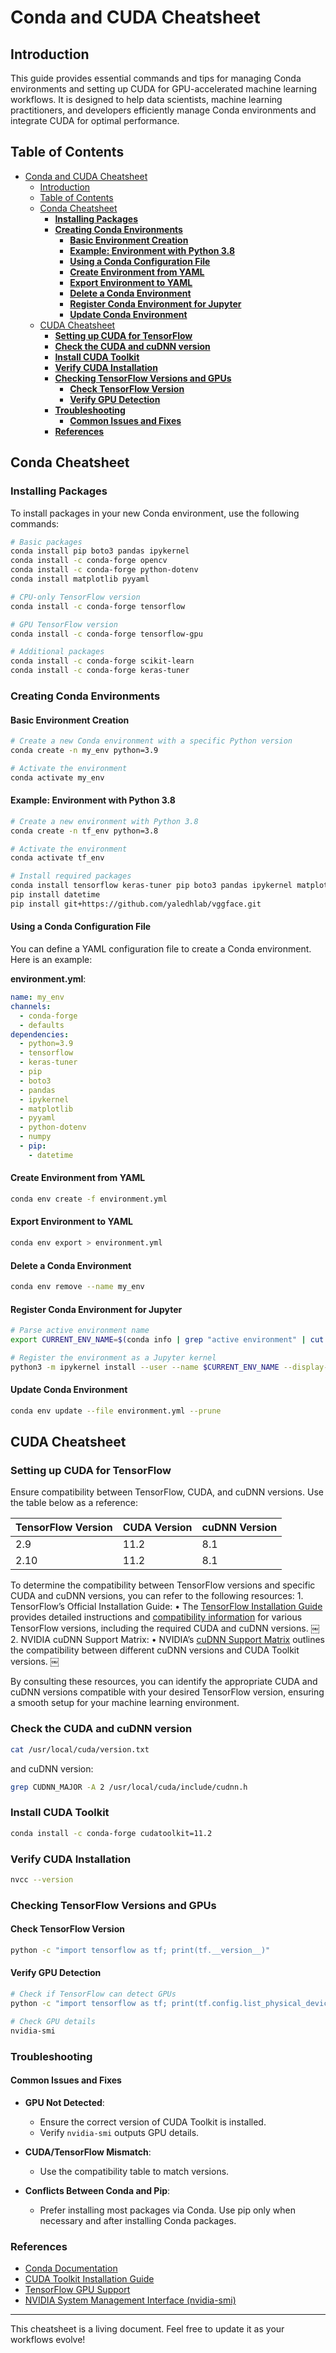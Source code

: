 # Conda and CUDA Cheatsheet

## Introduction
This guide provides essential commands and tips for managing Conda environments and setting up CUDA for GPU-accelerated machine learning workflows. It is designed to help data scientists, machine learning practitioners, and developers efficiently manage Conda environments and integrate CUDA for optimal performance.

## Table of Contents
- [Conda and CUDA Cheatsheet](#conda-and-cuda-cheatsheet)
  - [Introduction](#introduction)
  - [Table of Contents](#table-of-contents)
  - [Conda Cheatsheet](#conda-cheatsheet)
    - [__Installing Packages__](#installing-packages)
    - [__Creating Conda Environments__](#creating-conda-environments)
      - [__Basic Environment Creation__](#basic-environment-creation)
      - [__Example: Environment with Python 3.8__](#example-environment-with-python-38)
      - [__Using a Conda Configuration File__](#using-a-conda-configuration-file)
      - [__Create Environment from YAML__](#create-environment-from-yaml)
      - [__Export Environment to YAML__](#export-environment-to-yaml)
      - [__Delete a Conda Environment__](#delete-a-conda-environment)
      - [__Register Conda Environment for Jupyter__](#register-conda-environment-for-jupyter)
      - [__Update Conda Environment__](#update-conda-environment)
  - [CUDA Cheatsheet](#cuda-cheatsheet)
    - [__Setting up CUDA for TensorFlow__](#setting-up-cuda-for-tensorflow)
    - [__Check the CUDA and cuDNN version__](#check-the-cuda-and-cudnn-version)
    - [__Install CUDA Toolkit__](#install-cuda-toolkit)
    - [__Verify CUDA Installation__](#verify-cuda-installation)
    - [__Checking TensorFlow Versions and GPUs__](#checking-tensorflow-versions-and-gpus)
      - [__Check TensorFlow Version__](#check-tensorflow-version)
      - [__Verify GPU Detection__](#verify-gpu-detection)
    - [__Troubleshooting__](#troubleshooting)
      - [__Common Issues and Fixes__](#common-issues-and-fixes)
    - [__References__](#references)

## Conda Cheatsheet

### __Installing Packages__

To install packages in your new Conda environment, use the following commands:

```bash
# Basic packages
conda install pip boto3 pandas ipykernel
conda install -c conda-forge opencv
conda install -c conda-forge python-dotenv
conda install matplotlib pyyaml

# CPU-only TensorFlow version
conda install -c conda-forge tensorflow

# GPU TensorFlow version
conda install -c conda-forge tensorflow-gpu

# Additional packages
conda install -c conda-forge scikit-learn
conda install -c conda-forge keras-tuner
```

### __Creating Conda Environments__

#### __Basic Environment Creation__

```bash
# Create a new Conda environment with a specific Python version
conda create -n my_env python=3.9

# Activate the environment
conda activate my_env
```

#### __Example: Environment with Python 3.8__

```bash
# Create a new environment with Python 3.8
conda create -n tf_env python=3.8

# Activate the environment
conda activate tf_env

# Install required packages
conda install tensorflow keras-tuner pip boto3 pandas ipykernel matplotlib pyyaml python-dotenv numpy
pip install datetime
pip install git+https://github.com/yaledhlab/vggface.git
```

#### __Using a Conda Configuration File__

You can define a YAML configuration file to create a Conda environment. Here is an example:

**environment.yml**:
```yaml
name: my_env
channels:
  - conda-forge
  - defaults
dependencies:
  - python=3.9
  - tensorflow
  - keras-tuner
  - pip
  - boto3
  - pandas
  - ipykernel
  - matplotlib
  - pyyaml
  - python-dotenv
  - numpy
  - pip:
    - datetime
```

#### __Create Environment from YAML__

```bash
conda env create -f environment.yml
```

#### __Export Environment to YAML__

```bash
conda env export > environment.yml
```

#### __Delete a Conda Environment__

```bash
conda env remove --name my_env
```

#### __Register Conda Environment for Jupyter__

```bash
# Parse active environment name
export CURRENT_ENV_NAME=$(conda info | grep "active environment" | cut -d : -f 2 | tr -d ' ')

# Register the environment as a Jupyter kernel
python3 -m ipykernel install --user --name $CURRENT_ENV_NAME --display-name "user-env:($CURRENT_ENV_NAME)"
```

#### __Update Conda Environment__

```bash
conda env update --file environment.yml --prune
```

## CUDA Cheatsheet

### __Setting up CUDA for TensorFlow__

Ensure compatibility between TensorFlow, CUDA, and cuDNN versions. Use the table below as a reference:

| TensorFlow Version | CUDA Version | cuDNN Version |
|--------------------|--------------|---------------|
| 2.9               | 11.2         | 8.1           |
| 2.10              | 11.2         | 8.1           |

To determine the compatibility between TensorFlow versions and specific CUDA and cuDNN versions, you can refer to the following resources:
	1.	TensorFlow’s Official Installation Guide:
	•	The [TensorFlow Installation Guide](https://www.tensorflow.org/install/pip) provides detailed instructions and [compatibility information](https://www.tensorflow.org/install/source#tested_build_configurations) for various TensorFlow versions, including the required CUDA and cuDNN versions. ￼
	2.	NVIDIA cuDNN Support Matrix:
	•	NVIDIA’s [cuDNN Support Matrix](https://docs.nvidia.com/deeplearning/cudnn/latest/reference/support-matrix.html) outlines the compatibility between different cuDNN versions and CUDA Toolkit versions. ￼

By consulting these resources, you can identify the appropriate CUDA and cuDNN versions compatible with your desired TensorFlow version, ensuring a smooth setup for your machine learning environment.

### __Check the CUDA and cuDNN version__

```zsh
cat /usr/local/cuda/version.txt
```

and cuDNN version:

```zsh
grep CUDNN_MAJOR -A 2 /usr/local/cuda/include/cudnn.h
```

### __Install CUDA Toolkit__

```bash
conda install -c conda-forge cudatoolkit=11.2
```

### __Verify CUDA Installation__

```bash
nvcc --version
```

### __Checking TensorFlow Versions and GPUs__

#### __Check TensorFlow Version__

```bash
python -c "import tensorflow as tf; print(tf.__version__)"
```

#### __Verify GPU Detection__

```bash
# Check if TensorFlow can detect GPUs
python -c "import tensorflow as tf; print(tf.config.list_physical_devices('GPU'))"

# Check GPU details
nvidia-smi
```

### __Troubleshooting__

#### __Common Issues and Fixes__

- **GPU Not Detected**:
  - Ensure the correct version of CUDA Toolkit is installed.
  - Verify `nvidia-smi` outputs GPU details.

- **CUDA/TensorFlow Mismatch**:
  - Use the compatibility table to match versions.

- **Conflicts Between Conda and Pip**:
  - Prefer installing most packages via Conda. Use pip only when necessary and after installing Conda packages.

### __References__

- [Conda Documentation](https://docs.conda.io/)
- [CUDA Toolkit Installation Guide](https://developer.nvidia.com/cuda-toolkit)
- [TensorFlow GPU Support](https://www.tensorflow.org/install/gpu)
- [NVIDIA System Management Interface (nvidia-smi)](https://developer.nvidia.com/nvidia-system-management-interface)

---

This cheatsheet is a living document. Feel free to update it as your workflows evolve!

